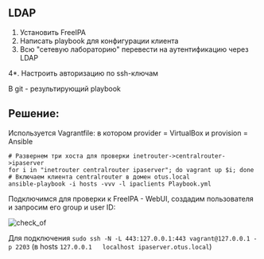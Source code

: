 LDAP
------------
1. Установить FreeIPA
2. Написать playbook для конфигурации клиента
3. Всю "сетевую лабораторию" перевести на аутентификацию через LDAP

4*. Настроить авторизацию по ssh-ключам

В git - результирующий playbook

Решение:
------
Используется Vagrantfile: в котором provider = VirtualBox и provision = Ansible

```
# Развернем три хоста для проверки inetrouter->centralrouter->ipaserver
for i in "inetrouter centralrouter ipaserver"; do vagrant up $i; done
# Включаем клиента centralrouter в домен otus.local
ansible-playbook -i hosts -vvv -l ipaclients Playbook.yml
```

Подключимся для проверки к FreeIPA - WebUI, создадим пользователя и запросим его group и user ID:

![check_of](https://github.com/kyourselfer/OTUS_LinuxAdmin201804/blob/master/lesson18_ldap_freeipa/ldap_auth.gif)

Для подключения  `sudo ssh -N -L 443:127.0.0.1:443 vagrant@127.0.0.1 -p 2203` (в hosts `127.0.0.1	localhost ipaserver.otus.local`)
